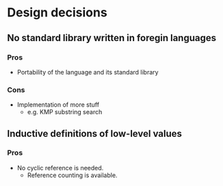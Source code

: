 # Design decisions

## No standard library written in foregin languages

### Pros

- Portability of the language and its standard library

### Cons

- Implementation of more stuff
  - e.g. KMP substring search

## Inductive definitions of low-level values

### Pros

- No cyclic reference is needed.
  - Reference counting is available.
